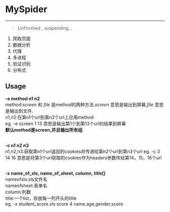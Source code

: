# MySpider #

----------
> Unfinished , suspending...

1. 爬取页面
2. 数据分析
3. 代理
4. 多进程
5. 验证识别
6. 分布式

## Usage ##
**-e method n1 n2**<br/>
method:*screen* 和 *file* 是method的两种方法.*screen* 意思是输出到屏幕,*file* 意思是输出到文件.<br/>
n1,n2:在第n1个url到第n2个url上应用method<br/>
eg. -e screen 1 13 意思是输出第1个到第13个url的结果到屏幕<br/>
**默认method是screen,并且输出所有组**<br/><br/>


**-c n1 n2 n3**<br/>
n1,n2,n3:获取第n1个url返回的cookies并传递给第n2个url到第n3个url
eg. -c 3 14 16 意思是将第3个url获取的cookies作为headers参数传给第14，15，16个url<br/><br/>


**-x name_of_xls, name_of_sheet, column, title[]**<br/>
nameofxls:xls文件名<br/>
nameofsheet:表单名<br/>
column:列数<br/>
title:一个list，存放每一列开头的title<br/>
eg. -x student_score.xls score 4 name,age,gender,score



